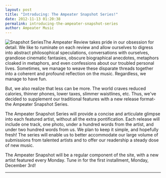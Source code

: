 ```yaml
---
layout: post
title: "Introducing: The Ampeater Snapshot Series!"
date: 2012-11-13 01:20:38
permalink: introducing-the-ampeater-snapshot-series
author: Ampeater Music
---
```

![](http://ampeatermusic.com/wp-content/uploads/2012/11/Polaroid-300x289.jpg "Snapshot Series")The Ampeater Review takes pride in our obsession for detail. We like to ruminate on each review and allow ourselves to digress into abstract philosophical speculations, conversations with ourselves, grandiose cinematic fantasies, obscure biographical anecdotes, metaphors cloaked in metaphors, and even confessions about our troubled personal lives. Sometimes, we manage to weave these disparate threads together into a coherent and profound reflection on the music. Regardless, we manage to have fun.

<!-- more -->

But, we also realize that less can be more. The world craves reduced calories, thinner phones, lower taxes, slimmer waistlines, etc. Thus, we've decided to supplement our traditional features with a new release format-the Ampeater Snapshot Series.

The Ampeater Snapshot Series will provide a concise and articulate glimpse into each featured artist, without all the extra pontification. Each release will include one track, one photo, under a hundred words from the artist, and under two hundred words from us. We plan to keep it simple, and hopefully fresh! The series will enable us to better accommodate our large volume of submissions from talented artists and to offer our readership a steady dose of new music.

The Ampeater Snapshot will be a regular component of the site, with a new artist featured every Monday. Tune in for the first installment, Monday, December 3rd!

---

